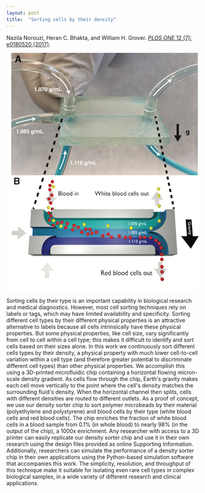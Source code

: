 ```yaml
---
layout: post
title:  "Sorting cells by their density"
---
```


Nazila Norouzi, Heran C. Bhakta, and William H. Grover.  [*PLOS ONE*  12 (7): e0180520 (2017)](https://doi.org/10.1371/journal.pone.0180520).

<img src="/assets/density_sorter.png">

Sorting cells by their type is an important capability in biological research and medical diagnostics.  However, most cell sorting techniques rely on labels or tags, which may have limited availability and specificity.  Sorting different cell types by their different physical properties is an attractive alternative to labels because all cells intrinsically have these physical properties.  But some physical properties, like cell size, vary significantly from cell to cell within a cell type; this makes it difficult to identify and sort cells based on their sizes alone.  In this work we continuously sort different cells types by their density, a physical property with much lower cell-to-cell variation within a cell type (and therefore greater potential to discriminate different cell types) than other physical properties.  We accomplish this using a 3D-printed microfluidic chip containing a horizontal flowing micron-scale density gradient.  As cells flow through the chip, Earth's gravity makes each cell move vertically to the point where the cell's density matches the surrounding fluid's density.  When the horizontal channel then splits, cells with different densities are routed to different outlets.  As a proof of concept, we use our density sorter chip to sort polymer microbeads by their material (polyethylene and polystyrene) and blood cells by their type (white blood cells and red blood cells).  The chip enriches the fraction of white blood cells in a blood sample from 0.1% (in whole blood) to nearly 98% (in the output of the chip), a 1000x enrichment.  Any researcher with access to a 3D printer can easily replicate our density sorter chip and use it in their own research using the design files provided as online Supporting Information. Additionally, researchers can simulate the performance of a density sorter chip in their own applications using the Python-based simulation software that accompanies this work.  The simplicity, resolution, and throughput of this technique make it suitable for isolating even rare cell types in complex biological samples, in a wide variety of different research and clinical applications.

<div data-badge-popover="right" data-badge-type="2" data-doi="10.1371/journal.pone.0180520" class="altmetric-embed"></div>
